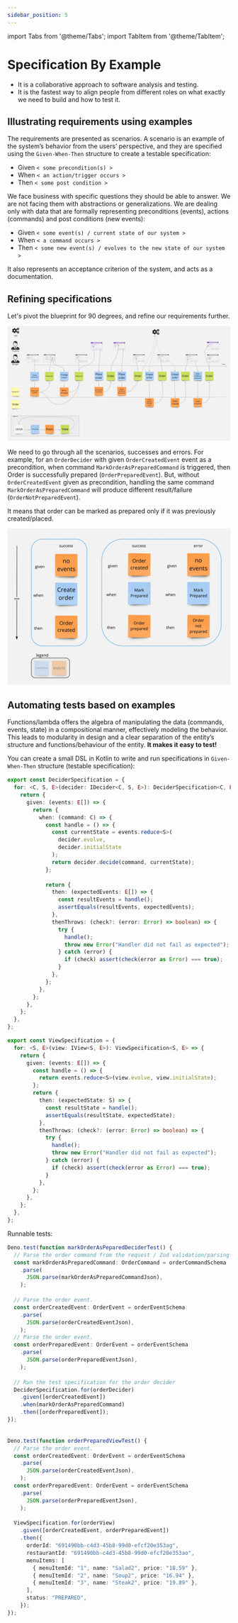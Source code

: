 ```yaml
---
sidebar_position: 5
---
```


import Tabs from '@theme/Tabs';
import TabItem from '@theme/TabItem';

# Specification By Example

- It is a collaborative approach to software analysis and testing.
- It is the fastest way to align people from different roles on what exactly we need to build and how to test it.

## Illustrating requirements using examples

The requirements are presented as scenarios.
A scenario is an example of the system’s behavior from the users’ perspective,
and they are specified using the `Given-When-Then` structure to create a testable specification:

- Given `< some precondition(s) >`
- When `< an action/trigger occurs >`
- Then `< some post condition >`

We face business with specific questions they should be able to answer.
We are not facing them with abstractions or generalizations.
We are dealing only with data that are formally representing preconditions (events), actions (commands) and post
conditions (new events):

- Given `< some event(s) / current state of our system > `
- When `< a command occurs >`
- Then `< some new event(s) / evolves to the new state of our system >`

It also represents an acceptance criterion of the system, and acts as a documentation.

## Refining specifications

Let's pivot the blueprint for 90 degrees, and refine our requirements further.

![restaurant model](/img/restaurant-model.jpg)

We need to go through all the scenarios, successes and errors.
For example, for an `OrderDecider` with given `OrderCreatedEvent` event as a precondition, when
command `MarkOrderAsPreparedCommand` is triggered, then Order is successfully prepared (`OrderPreparedEvent`).
But, without `OrderCreatedEvent` given as precondition, handling the same command `MarkOrderAsPreparedCommand` will
produce different result/failure (`OrderNotPreparedEvent`).

It means that order can be marked as prepared only if it was previously created/placed.

![spec image](/img/spec-by-example.jpg)

## Automating tests based on examples

Functions/lambda offers the algebra of manipulating the data (commands, events, state) in a compositional manner,
effectively modeling the behavior.
This leads to modularity in design and a clear separation of the entity’s structure and functions/behaviour of the
entity. **It makes it easy to test!**

You can create a small DSL in Kotlin to write and run specifications in `Given-When-Then` structure (testable
specification):

<Tabs groupId="component-type" queryString="component-type">
  <TabItem value="decider" label="Decider">

```ts
export const DeciderSpecification = {
  for: <C, S, E>(decider: IDecider<C, S, E>): DeciderSpecification<C, E> => {
    return {
      given: (events: E[]) => {
        return {
          when: (command: C) => {
            const handle = () => {
              const currentState = events.reduce<S>(
                decider.evolve,
                decider.initialState
              );
              return decider.decide(command, currentState);
            };

            return {
              then: (expectedEvents: E[]) => {
                const resultEvents = handle();
                assertEquals(resultEvents, expectedEvents);
              },
              thenThrows: (check?: (error: Error) => boolean) => {
                try {
                  handle();
                  throw new Error("Handler did not fail as expected");
                } catch (error) {
                  if (check) assert(check(error as Error) === true);
                }
              },
            };
          },
        };
      },
    };
  },
};
```

  </TabItem>
  <TabItem value="view" label="View">

```ts
export const ViewSpecification = {
  for: <S, E>(view: IView<S, E>): ViewSpecification<S, E> => {
    return {
      given: (events: E[]) => {
        const handle = () => {
          return events.reduce<S>(view.evolve, view.initialState);
        };
        return {
          then: (expectedState: S) => {
            const resultState = handle();
            assertEquals(resultState, expectedState);
          },
          thenThrows: (check?: (error: Error) => boolean) => {
            try {
              handle();
              throw new Error("Handler did not fail as expected");
            } catch (error) {
              if (check) assert(check(error as Error) === true);
            }
          },
        };
      },
    };
  },
};
```

  </TabItem>
 
</Tabs>

Runnable tests:

<Tabs groupId="component-type" queryString="component-type">
  <TabItem value="decider" label="Decider">

```ts
Deno.test(function markOrderAsPeparedDeciderTest() {
  // Parse the order command from the request / Zod validation/parsing
  const markOrderAsPreparedCommand: OrderCommand = orderCommandSchema
    .parse(
      JSON.parse(markOrderAsPreparedCommandJson),
    );

  // Parse the order event.
  const orderCreatedEvent: OrderEvent = orderEventSchema
    .parse(
      JSON.parse(orderCreatedEventJson),
    );
  // Parse the order event.
  const orderPreparedEvent: OrderEvent = orderEventSchema
    .parse(
      JSON.parse(orderPreparedEventJson),
    );

  // Run the test specification for the order decider
  DeciderSpecification.for(orderDecider)
    .given([orderCreatedEvent])
    .when(markOrderAsPreparedCommand)
    .then([orderPreparedEvent]);
});
```

  </TabItem>
  <TabItem value="view" label="View">

```ts

Deno.test(function orderPreparedViewTest() {
  // Parse the order event.
  const orderCreatedEvent: OrderEvent = orderEventSchema
    .parse(
      JSON.parse(orderCreatedEventJson),
    );
  const orderPreparedEvent: OrderEvent = orderEventSchema
    .parse(
      JSON.parse(orderPreparedEventJson),
    );

  ViewSpecification.for(orderView)
    .given([orderCreatedEvent, orderPreparedEvent])
    .then({
      orderId: "691490bb-c4d3-45b8-99d0-efcf20e353ag",
      restaurantId: "691490bb-c4d3-45b8-99d0-efcf20e353ao",
      menuItems: [
        { menuItemId: "1", name: "Salad2", price: "18.59" },
        { menuItemId: "2", name: "Soup2", price: "16.94" },
        { menuItemId: "3", name: "Steak2", price: "19.89" },
      ],
      status: "PREPARED",
    });
});
```

  </TabItem>
  
</Tabs>
